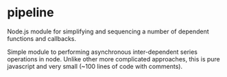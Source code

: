 pipeline
========

Node.js module for simplifying and sequencing a number of dependent functions and callbacks.

Simple module to performing asynchronous inter-dependent series operations in node.  Unlike other more complicated approaches, this is pure javascript and very small (~100 lines of code with comments).